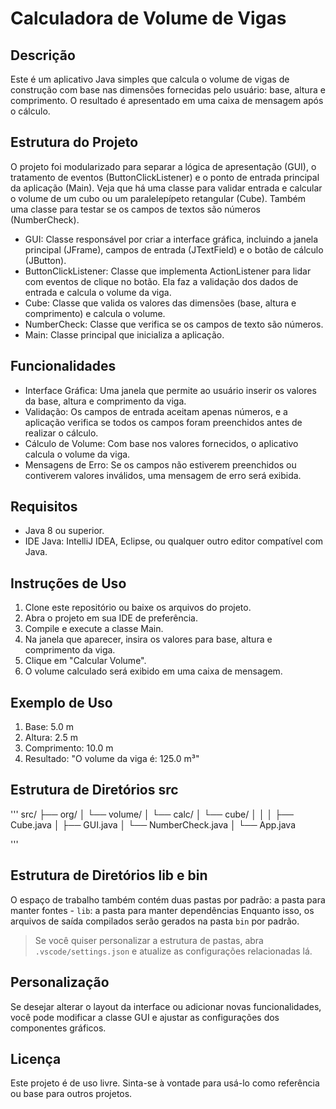# Calculadora de Volume de Vigas

## Descrição
Este é um aplicativo Java simples que calcula o volume de vigas de construção com base nas dimensões fornecidas pelo usuário: base, altura e comprimento. O resultado é apresentado em uma caixa de mensagem após o cálculo.

## Estrutura do Projeto
O projeto foi modularizado para separar a lógica de apresentação (GUI), o tratamento de eventos (ButtonClickListener) e o ponto de entrada principal da aplicação (Main). Veja que há uma classe para validar entrada e calcular o volume de um cubo ou um paralelepípeto retangular (Cube). Também uma classe para testar se os campos de textos são números (NumberCheck).

- GUI: Classe responsável por criar a interface gráfica, incluindo a janela principal (JFrame), campos de entrada (JTextField) e o botão de cálculo (JButton).
- ButtonClickListener: Classe que implementa ActionListener para lidar com eventos de clique no botão. Ela faz a validação dos dados de entrada e calcula o volume da viga.
- Cube: Classe que valida os valores das dimensões (base, altura e comprimento) e calcula o volume.
- NumberCheck: Classe que verifica se os campos de texto são números.
- Main: Classe principal que inicializa a aplicação.

## Funcionalidades
- Interface Gráfica: Uma janela que permite ao usuário inserir os valores da base, altura e comprimento da viga.
- Validação: Os campos de entrada aceitam apenas números, e a aplicação verifica se todos os campos foram preenchidos antes de realizar o cálculo.
- Cálculo de Volume: Com base nos valores fornecidos, o aplicativo calcula o volume da viga.
- Mensagens de Erro: Se os campos não estiverem preenchidos ou contiverem valores inválidos, uma mensagem de erro será exibida.

## Requisitos
- Java 8 ou superior.
- IDE Java: IntelliJ IDEA, Eclipse, ou qualquer outro editor compatível com Java.

## Instruções de Uso
1. Clone este repositório ou baixe os arquivos do projeto.
2. Abra o projeto em sua IDE de preferência.
3. Compile e execute a classe Main.
4. Na janela que aparecer, insira os valores para base, altura e comprimento da viga.
5. Clique em "Calcular Volume".
6. O volume calculado será exibido em uma caixa de mensagem.

## Exemplo de Uso
1. Base: 5.0 m
2. Altura: 2.5 m
3. Comprimento: 10.0 m
4. Resultado: "O volume da viga é: 125.0 m³"

## Estrutura de Diretórios src

'''
src/
├── org/
│   └── volume/
│       └── calc/
│           └── cube/
│               │
│               ├── Cube.java
│               ├── GUI.java
│               └── NumberCheck.java
│
└── App.java

'''

## Estrutura de Diretórios lib e bin
O espaço de trabalho também contém duas pastas por padrão: a pasta para manter fontes - `lib`: a pasta para manter dependências Enquanto isso, os arquivos de saída compilados serão gerados na pasta `bin` por padrão.

> Se você quiser personalizar a estrutura de pastas, abra `.vscode/settings.json` e atualize as configurações relacionadas lá.

## Personalização
Se desejar alterar o layout da interface ou adicionar novas funcionalidades, você pode modificar a classe GUI e ajustar as configurações dos componentes gráficos.

## Licença
Este projeto é de uso livre. Sinta-se à vontade para usá-lo como referência ou base para outros projetos.
